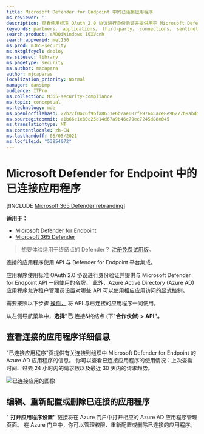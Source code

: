 ```yaml
---
title: Microsoft Defender for Endpoint 中的已连接应用程序
ms.reviewer: ''
description: 查看使用标准 OAuth 2.0 协议进行身份验证并提供用于 Microsoft Defender for Endpoint API 的令牌的已连接合作伙伴应用程序。
keywords: partners， applications， third-party， connections， sentinelone， lookout， bitdefender， corrata， morphisec， paloalto， ziften， better mobile
search.product: eADQiWindows 10XVcnh
search.appverid: met150
ms.prod: m365-security
ms.mktglfcycl: deploy
ms.sitesec: library
ms.pagetype: security
ms.author: macapara
author: mjcaparas
localization_priority: Normal
manager: dansimp
audience: ITPro
ms.collection: M365-security-compliance
ms.topic: conceptual
ms.technology: mde
ms.openlocfilehash: 27b27f0ac6f96fa8631e6b2ae087fe97645ace8e96277b9abd565c7a2306fa23
ms.sourcegitcommit: a1b66e1e80c25d14d67a9b46c79ec7245d88e045
ms.translationtype: MT
ms.contentlocale: zh-CN
ms.lasthandoff: 08/05/2021
ms.locfileid: "53854072"
---
```

# <a name="connected-applications-in-microsoft-defender-for-endpoint"></a>Microsoft Defender for Endpoint 中的已连接应用程序

[!INCLUDE [Microsoft 365 Defender rebranding](../../includes/microsoft-defender.md)]

**适用于：**
- [Microsoft Defender for Endpoint](https://go.microsoft.com/fwlink/p/?linkid=2154037)
- [Microsoft 365 Defender](https://go.microsoft.com/fwlink/?linkid=2118804)


> 想要体验适用于终结点的 Defender？ [注册免费试用版](https://signup.microsoft.com/create-account/signup?products=7f379fee-c4f9-4278-b0a1-e4c8c2fcdf7e&ru=https://aka.ms/MDEp2OpenTrial?ocid=docs-wdatp-assignaccess-abovefoldlink)。

连接的应用程序使用 API 与 Defender for Endpoint 平台集成。 

应用程序使用标准 OAuth 2.0 协议进行身份验证并提供与 Microsoft Defender for Endpoint API 一同使用的令牌。  此外，Azure Active Directory (Azure AD) 应用程序允许租户管理员设置对哪些 API 可以使用相应应用访问的显式控制。
 
需要按照以下步骤 [操作，](/microsoft-365/security/defender-endpoint/apis-intro) 将 API 与已连接的应用程序一同使用。
 
从左侧导航菜单中，**选择"已** 连接&终结点 (下"**合作伙伴) >** **API"。**
 
## <a name="view-connected-application-details"></a>查看连接的应用程序详细信息
"已连接应用程序"页提供有关连接到组织中 Microsoft Defender for Endpoint 的 Azure AD 应用程序的信息。 你可以查看已连接应用程序的使用情况：上次查看时间、过去 24 小时内的请求数以及最近 30 天内的请求趋势。

![已连接应用的图像](images/connected-apps.png)
 
## <a name="edit-reconfigure-or-delete-a-connected-application"></a>编辑、重新配置或删除已连接的应用程序
" **打开应用程序设置"** 链接将在 Azure 门户中打开相应的 Azure AD 应用程序管理页面。 在 Azure 门户中，你可以管理权限、重新配置或删除已连接的应用程序。
